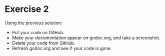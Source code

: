 # Exercise 2

Using the previous solution:

-   Put your code on GitHub.
-   Make your documentation appear on godoc.org, and take a screenshot.
-   Delete your code from GitHub.
-   Refresh godoc.org and see if your code is gone.
